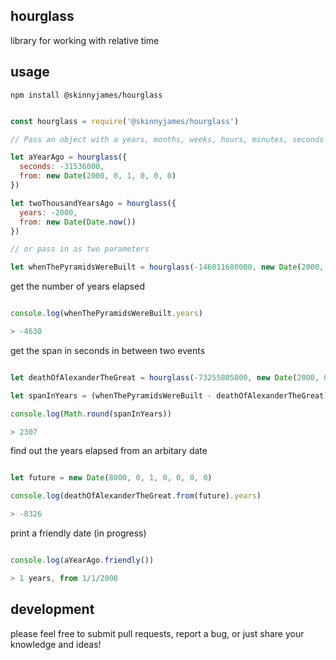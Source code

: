 ## hourglass

library for working with relative time

## usage

```
npm install @skinnyjames/hourglass

```

```javascript 

const hourglass = require('@skinnyjames/hourglass')

// Pass an object with a years, months, weeks, hours, minutes, seconds and a from property

let aYearAgo = hourglass({
  seconds: -31536000,
  from: new Date(2000, 0, 1, 0, 0, 0)
})

let twoThousandYearsAgo = hourglass({
  years: -2000,
  from: new Date(Date.now())
})

// or pass in as two parameters

let whenThePyramidsWereBuilt = hourglass(-146011680000, new Date(2000, 0, 1, 0, 0, 0, 0))

```

get the number of years elapsed

```javascript

console.log(whenThePyramidsWereBuilt.years)

> -4630

```

get the span in seconds in between two events

```javascript

let deathOfAlexanderTheGreat = hourglass(-73255805000, new Date(2000, 0, 1, 0, 0, 0, 0))

let spanInYears = (whenThePyramidsWereBuilt - deathOfAlexanderTheGreat) / 31536000

console.log(Math.round(spanInYears))

> 2307

```

find out the years elapsed from an arbitary date

```javascript

let future = new Date(8000, 0, 1, 0, 0, 0, 0)

console.log(deathOfAlexanderTheGreat.from(future).years)

> -8326

```

print a friendly date (in progress)


```javascript

console.log(aYearAgo.friendly())

> 1 years, from 1/1/2000

```

## development

please feel free to submit pull requests, report a bug, or just share your knowledge and ideas!

